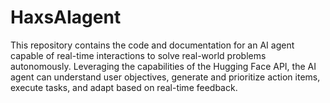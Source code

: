 # HaxsAIagent
This repository contains the code and documentation for an AI agent capable of real-time interactions to solve real-world problems autonomously. Leveraging the capabilities of the Hugging Face API, the AI agent can understand user objectives, generate and prioritize action items, execute tasks, and adapt based on real-time feedback.
